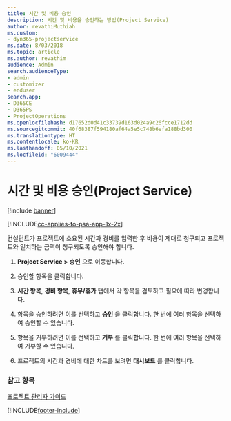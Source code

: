 ```yaml
---
title: 시간 및 비용 승인
description: 시간 및 비용을 승인하는 방법(Project Service)
author: revathiMuthiah
ms.custom:
- dyn365-projectservice
ms.date: 8/03/2018
ms.topic: article
ms.author: revathim
audience: Admin
search.audienceType:
- admin
- customizer
- enduser
search.app:
- D365CE
- D365PS
- ProjectOperations
ms.openlocfilehash: d17652d0d41c33739d163d024a9c26fcce1712dd
ms.sourcegitcommit: 40f68387f594180af64a5e5c748b6efa188bd300
ms.translationtype: HT
ms.contentlocale: ko-KR
ms.lasthandoff: 05/10/2021
ms.locfileid: "6009444"
---
```

# <a name="approve-time-and-expenses-project-service"></a>시간 및 비용 승인(Project Service)

[!include [banner](../includes/psa-now-project-operations.md)]

[!INCLUDE[cc-applies-to-psa-app-1x-2x](../includes/cc-applies-to-psa-app-1x-2x.md)]

컨설턴트가 프로젝트에 소요된 시간과 경비를 입력한 후 비용이 제대로 청구되고 프로젝트와 일치하는 금액이 청구되도록 승인해야 합니다.  
  
1.  **Project Service > 승인** 으로 이동합니다.  
  
2.  승인할 항목을 클릭합니다.  
  
3.  **시간 항목**, **경비 항목**, **휴무/휴가** 탭에서 각 항목을 검토하고 필요에 따라 변경합니다.  
  
4.  항목을 승인하려면 이를 선택하고 **승인** 을 클릭합니다. 한 번에 여러 항목을 선택하여 승인할 수 있습니다.  
  
5.  항목을 거부하려면 이를 선택하고 **거부** 를 클릭합니다. 한 번에 여러 항목을 선택하여 거부할 수 있습니다.  
  
6.  프로젝트의 시간과 경비에 대한 차트를 보려면 **대시보드** 를 클릭합니다.  
  
### <a name="see-also"></a>참고 항목  
 [프로젝트 관리자 가이드](../psa/project-manager-guide.md)


[!INCLUDE[footer-include](../includes/footer-banner.md)]